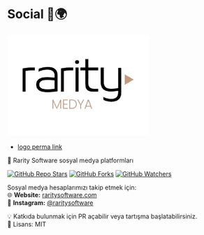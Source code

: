 # Social 📱🌍  

![logo](https://raw.githubusercontent.com/raritysoftware/social/refs/heads/main/assets/logo.png)
- [logo perma link](https://raw.githubusercontent.com/raritysoftware/social/refs/heads/main/assets/logo.png)

🚀 Rarity Software sosyal medya platformları  

[![GitHub Repo Stars](https://img.shields.io/github/stars/raritysoftware/social?style=social)](https://github.com/raritysoftware/social)
[![GitHub Forks](https://img.shields.io/github/forks/raritysoftware/social?style=social)](https://github.com/raritysoftware/social)
[![GitHub Watchers](https://img.shields.io/github/watchers/raritysoftware/social?style=social)](https://github.com/raritysoftware/social)  

Sosyal medya hesaplarımızı takip etmek için:  
🌐 **Website:** [raritysoftware.com](https://raritymedya.com)  
📸 **Instagram:** [@raritysoftware](https://instagram.com/raritymedya)  

💡 Katkıda bulunmak için PR açabilir veya tartışma başlatabilirsiniz.  
📜 Lisans: MIT
